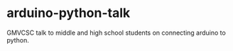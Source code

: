 # arduino-python-talk
GMVCSC talk to middle and high school students on connecting arduino to python.
